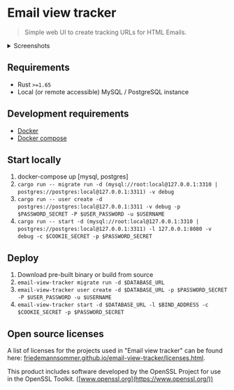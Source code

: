 # Email view tracker

> Simple web UI to create tracking URLs for HTML Emails.

<details>
<summary>Screenshots</summary>

### Login

![Screenshot of the login page](screenshot/login.png)

### Home

![Screenshot of the home page on page 1](screenshot/home-page-1.png)
![Screenshot of the home page on page 2](screenshot/home-page-2.png)

### Tracker creation

![Screenshot of the tracker creation page](screenshot/tracker-create.png)

### Tracker update

![Screenshot of the tracker update page](screenshot/tracker-edit.png)

### Profile

![Screenshot of the profile update page](screenshot/profile-edit.png)
</details>

## Requirements

* Rust `>=1.65`
* Local (or remote accessible) MySQL / PostgreSQL instance

## Development requirements

* [Docker](https://docs.docker.com/engine/install/)
* [Docker compose](https://docs.docker.com/compose/install/)

## Start locally

1. docker-compose up [mysql, postgres]
2. `cargo run -- migrate run -d (mysql://root:local@127.0.0.1:3310 | postgres://postgres:local@127.0.0.1:3311) -v debug`
3. `cargo run -- user create -d postgres://postgres:local@127.0.0.1:3311 -v debug -p $PASSWORD_SECRET -P $USER_PASSWORD -u $USERNAME`
4. `cargo run -- start -d (mysql://root:local@127.0.0.1:3310 | postgres://postgres:local@127.0.0.1:3311) -l 127.0.0.1:8080 -v debug -c $COOKIE_SECRET -p $PASSWORD_SECRET`

## Deploy

1. Download pre-built binary or build from source
2. `email-view-tracker migrate run -d $DATABASE_URL`
3. `email-view-tracker user create -d $DATABASE_URL -p $PASSWORD_SECRET -P $USER_PASSWORD -u $USERNAME`
4. `email-view-tracker start -d $DATABASE_URL -l $BIND_ADDRESS -c $COOKIE_SECRET -p $PASSWORD_SECRET`

## Open source licenses

A list of licenses for the projects used in "Email view tracker" can be found
here: [friedemannsommer.github.io/email-view-tracker/licenses.html](https://friedemannsommer.github.io/email-view-tracker/licenses.html).

This product includes software developed by the OpenSSL Project for use in the OpenSSL
Toolkit. ([www.openssl.org](https://www.openssl.org/))
